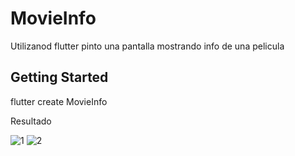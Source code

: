 # MovieInfo
 Utilizanod flutter pinto una pantalla mostrando info de una pelicula

## Getting Started

flutter create MovieInfo

Resultado


![1](https://user-images.githubusercontent.com/53926523/83991357-24324080-a912-11ea-84f9-b8ac2b9d0d19.PNG)
![2](https://user-images.githubusercontent.com/53926523/83991360-26949a80-a912-11ea-8899-6e59e8e4e3be.PNG)


